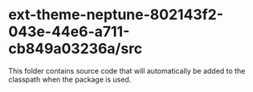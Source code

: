 # ext-theme-neptune-802143f2-043e-44e6-a711-cb849a03236a/src

This folder contains source code that will automatically be added to the classpath when
the package is used.
